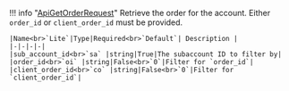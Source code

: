 !!! info "[ApiGetOrderRequest](schemas/api_get_order_request.md)"
    Retrieve the order for the account. Either `order_id` or `client_order_id` must be provided.<br>

    |Name<br>`Lite`|Type|Required<br>`Default`| Description |
    |-|-|-|-|
    |sub_account_id<br>`sa` |string|True|The subaccount ID to filter by|
    |order_id<br>`oi` |string|False<br>`0`|Filter for `order_id`|
    |client_order_id<br>`co` |string|False<br>`0`|Filter for `client_order_id`|
